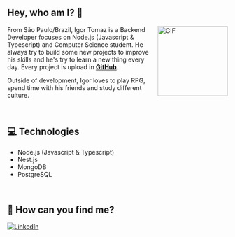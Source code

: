 ## Hey, who am I? 👋

<img align="right" alt="GIF" height="160px" src="https://media.giphy.com/media/ZVik7pBtu9dNS/giphy.gif" />

From São Paulo/Brazil, Igor Tomaz is a Backend Developer focuses on Node.js (Javascript & Typescript) and Computer Science student. He always try to build some new projects to improve his skills and he's try to learn a new thing every day. Every project is upload in **[GitHub](https://github.com/igortomaz-bit)**.

Outside of development, Igor loves to play RPG, spend time with his friends and study different culture.

<br>

## 💻 Technologies

- Node.js (Javascript & Typescript)
- Nest.js
- MongoDB
- PostgreSQL

<br>

## 🎯 How can you find me?

[![LinkedIn](https://img.shields.io/badge/linkedin-%230077B5.svg?&style=for-the-badge&logo=linkedin&logoColor=white)](https://www.linkedin.com/in/igor-gon%C3%A7alves-03b981189)
